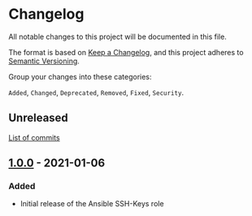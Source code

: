 <!--
SPDX-FileCopyrightText: 2020 Helmholtz Centre for Environmental Research (UFZ)
SPDX-FileCopyrightText: 2020 Helmholtz-Zentrum Dresden-Rossendorf (HZDR)

SPDX-License-Identifier: Apache-2.0
-->

# Changelog

All notable changes to this project will be documented in this file.

The format is based on [Keep a Changelog](https://keepachangelog.com/en/1.0.0/),
and this project adheres to [Semantic Versioning](https://semver.org/spec/v2.0.0.html).

Group your changes into these categories:

`Added`, `Changed`, `Deprecated`, `Removed`, `Fixed`, `Security`.

## Unreleased

[List of commits](https://gitlab.com/hifis/ansible/ssh-keys/-/compare/v1.0.0...master)


## [1.0.0](https://gitlab.com/hifis/ansible/ssh-keys/-/releases/v1.0.0) - 2021-01-06

### Added
- Initial release of the Ansible SSH-Keys role
